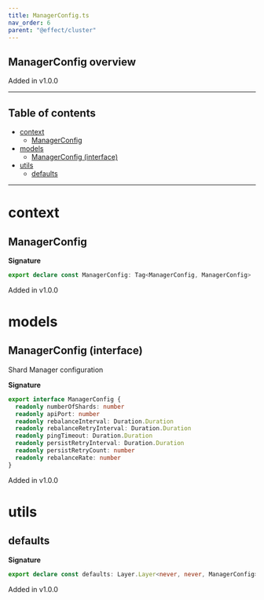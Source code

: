 ```yaml
---
title: ManagerConfig.ts
nav_order: 6
parent: "@effect/cluster"
---
```


## ManagerConfig overview

Added in v1.0.0

---

<h2 class="text-delta">Table of contents</h2>

- [context](#context)
  - [ManagerConfig](#managerconfig)
- [models](#models)
  - [ManagerConfig (interface)](#managerconfig-interface)
- [utils](#utils)
  - [defaults](#defaults)

---

# context

## ManagerConfig

**Signature**

```ts
export declare const ManagerConfig: Tag<ManagerConfig, ManagerConfig>
```

Added in v1.0.0

# models

## ManagerConfig (interface)

Shard Manager configuration

**Signature**

```ts
export interface ManagerConfig {
  readonly numberOfShards: number
  readonly apiPort: number
  readonly rebalanceInterval: Duration.Duration
  readonly rebalanceRetryInterval: Duration.Duration
  readonly pingTimeout: Duration.Duration
  readonly persistRetryInterval: Duration.Duration
  readonly persistRetryCount: number
  readonly rebalanceRate: number
}
```

Added in v1.0.0

# utils

## defaults

**Signature**

```ts
export declare const defaults: Layer.Layer<never, never, ManagerConfig>
```

Added in v1.0.0
